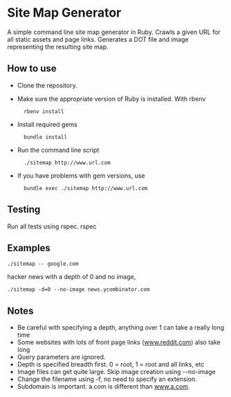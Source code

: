# Site Map Generator

A simple command line site map generator in Ruby. Crawls a given URL for all static assets and page links. Generates a DOT file and image representing the resulting site map.

## How to use

- Clone the repository.
- Make sure the appropriate version of Ruby is installed. With rbenv

        rbenv install
- Install required gems

        bundle install
- Run the command line script

        ./sitemap http://www.url.com
- If you have problems with gem versions, use

        bundle exec ./sitemap http://www.url.com

## Testing

Run all tests using rspec.
  rspec


## Examples

    ./sitemap -- google.com
hacker news with a depth of 0 and no image,

    ./sitemap -d=0 --no-image news.ycombinator.com

## Notes

- Be careful with specifying a depth, anything over 1 can take a really long time
- Some websites with lots of front page links (www.reddit.com) also take long
- Query parameters are ignored.
- Depth is specified breadth first. 0 = root, 1 = root and all links, etc
- Image files can get quite large. Skip image creation using --no-image
- Change the filename using -f, no need to specify an extension.
- Subdomain is important. a.com is different than www.a.com.
